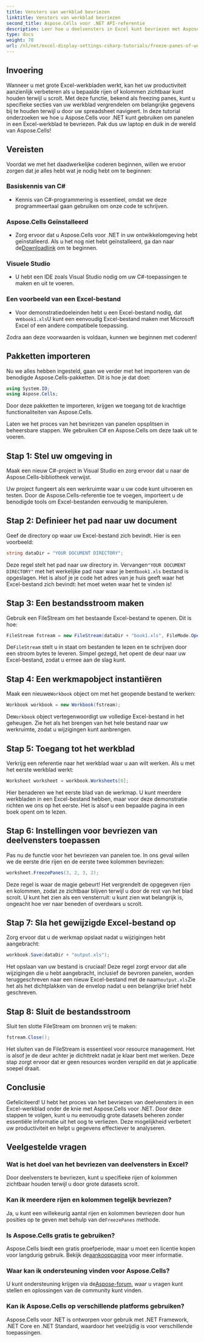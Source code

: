 ```yaml
---
title: Vensters van werkblad bevriezen
linktitle: Vensters van werkblad bevriezen
second_title: Aspose.Cells voor .NET API-referentie
description: Leer hoe u deelvensters in Excel kunt bevriezen met Aspose.Cells voor .NET met deze uitgebreide tutorial, compleet met stapsgewijze instructies en essentiële tips.
type: docs
weight: 70
url: /nl/net/excel-display-settings-csharp-tutorials/freeze-panes-of-worksheet/
---
```

## Invoering

Wanneer u met grote Excel-werkbladen werkt, kan het uw productiviteit aanzienlijk verbeteren als u bepaalde rijen of kolommen zichtbaar kunt houden terwijl u scrolt. Met deze functie, bekend als freezing panes, kunt u specifieke secties van uw werkblad vergrendelen om belangrijke gegevens bij te houden terwijl u door uw spreadsheet navigeert. In deze tutorial onderzoeken we hoe u Aspose.Cells voor .NET kunt gebruiken om panelen in een Excel-werkblad te bevriezen. Pak dus uw laptop en duik in de wereld van Aspose.Cells!

## Vereisten

Voordat we met het daadwerkelijke coderen beginnen, willen we ervoor zorgen dat je alles hebt wat je nodig hebt om te beginnen:

### Basiskennis van C#
- Kennis van C#-programmering is essentieel, omdat we deze programmeertaal gaan gebruiken om onze code te schrijven.

### Aspose.Cells Geïnstalleerd
-  Zorg ervoor dat u Aspose.Cells voor .NET in uw ontwikkelomgeving hebt geïnstalleerd. Als u het nog niet hebt geïnstalleerd, ga dan naar de[Downloadlink](https://releases.aspose.com/cells/net/) om te beginnen.

### Visuele Studio
- U hebt een IDE zoals Visual Studio nodig om uw C#-toepassingen te maken en uit te voeren.

### Een voorbeeld van een Excel-bestand
- Voor demonstratiedoeleinden hebt u een Excel-bestand nodig, dat we`book1.xls`U kunt een eenvoudig Excel-bestand maken met Microsoft Excel of een andere compatibele toepassing.

Zodra aan deze voorwaarden is voldaan, kunnen we beginnen met coderen!

## Pakketten importeren

Nu we alles hebben ingesteld, gaan we verder met het importeren van de benodigde Aspose.Cells-pakketten. Dit is hoe je dat doet:

```csharp
using System.IO;
using Aspose.Cells;
```

Door deze pakketten te importeren, krijgen we toegang tot de krachtige functionaliteiten van Aspose.Cells.

Laten we het proces van het bevriezen van panelen opsplitsen in beheersbare stappen. We gebruiken C# en Aspose.Cells om deze taak uit te voeren.

## Stap 1: Stel uw omgeving in

Maak een nieuw C#-project in Visual Studio en zorg ervoor dat u naar de Aspose.Cells-bibliotheek verwijst.

Uw project fungeert als een werkruimte waar u uw code kunt uitvoeren en testen. Door de Aspose.Cells-referentie toe te voegen, importeert u de benodigde tools om Excel-bestanden eenvoudig te manipuleren.

## Stap 2: Definieer het pad naar uw document

Geef de directory op waar uw Excel-bestand zich bevindt. Hier is een voorbeeld:

```csharp
string dataDir = "YOUR DOCUMENT DIRECTORY";
```

 Deze regel stelt het pad naar uw directory in. Vervangen`"YOUR DOCUMENT DIRECTORY"` met het werkelijke pad naar waar je bent`book1.xls` bestand is opgeslagen. Het is alsof je je code het adres van je huis geeft waar het Excel-bestand zich bevindt: het moet weten waar het te vinden is!

## Stap 3: Een bestandsstroom maken

Gebruik een FileStream om het bestaande Excel-bestand te openen. Dit is hoe:

```csharp
FileStream fstream = new FileStream(dataDir + "book1.xls", FileMode.Open);
```

 De`FileStream` stelt u in staat om bestanden te lezen en te schrijven door een stroom bytes te leveren. Simpel gezegd, het opent de deur naar uw Excel-bestand, zodat u ermee aan de slag kunt.

## Stap 4: Een werkmapobject instantiëren

 Maak een nieuwe`Workbook` object om met het geopende bestand te werken:

```csharp
Workbook workbook = new Workbook(fstream);
```

 De`Workbook` object vertegenwoordigt uw volledige Excel-bestand in het geheugen. Zie het als het brengen van het hele bestand naar uw werkruimte, zodat u wijzigingen kunt aanbrengen.

## Stap 5: Toegang tot het werkblad

Verkrijg een referentie naar het werkblad waar u aan wilt werken. Als u met het eerste werkblad werkt:

```csharp
Worksheet worksheet = workbook.Worksheets[0];
```

Hier benaderen we het eerste blad van de werkmap. U kunt meerdere werkbladen in een Excel-bestand hebben, maar voor deze demonstratie richten we ons op het eerste. Het is alsof u een bepaalde pagina in een boek opent om te lezen.

## Stap 6: Instellingen voor bevriezen van deelvensters toepassen

Pas nu de functie voor het bevriezen van panelen toe. In ons geval willen we de eerste drie rijen en de eerste twee kolommen bevriezen:

```csharp
worksheet.FreezePanes(3, 2, 3, 2);
```

Deze regel is waar de magie gebeurt! Het vergrendelt de opgegeven rijen en kolommen, zodat ze zichtbaar blijven terwijl u door de rest van het blad scrolt. U kunt het zien als een vensterruit: u kunt zien wat belangrijk is, ongeacht hoe ver naar beneden of overdwars u scrolt.

## Stap 7: Sla het gewijzigde Excel-bestand op

Zorg ervoor dat u de werkmap opslaat nadat u wijzigingen hebt aangebracht:

```csharp
workbook.Save(dataDir + "output.xls");
```

 Het opslaan van uw bestand is cruciaal! Deze regel zorgt ervoor dat alle wijzigingen die u hebt aangebracht, inclusief de bevroren panelen, worden teruggeschreven naar een nieuw Excel-bestand met de naam`output.xls`Zie het als het dichtplakken van de envelop nadat u een belangrijke brief hebt geschreven.

## Stap 8: Sluit de bestandsstroom

Sluit ten slotte FileStream om bronnen vrij te maken:

```csharp
fstream.Close();
```

Het sluiten van de FileStream is essentieel voor resource management. Het is alsof je de deur achter je dichttrekt nadat je klaar bent met werken. Deze stap zorgt ervoor dat er geen resources worden verspild en dat je applicatie soepel draait.

## Conclusie

Gefeliciteerd! U hebt het proces van het bevriezen van deelvensters in een Excel-werkblad onder de knie met Aspose.Cells voor .NET. Door deze stappen te volgen, kunt u nu eenvoudig grote datasets beheren zonder essentiële informatie uit het oog te verliezen. Deze mogelijkheid verbetert uw productiviteit en helpt u gegevens effectiever te analyseren.

## Veelgestelde vragen

### Wat is het doel van het bevriezen van deelvensters in Excel?
Door deelvensters te bevriezen, kunt u specifieke rijen of kolommen zichtbaar houden terwijl u door grote datasets scrolt.

### Kan ik meerdere rijen en kolommen tegelijk bevriezen?
 Ja, u kunt een willekeurig aantal rijen en kolommen bevriezen door hun posities op te geven met behulp van de`FreezePanes` methode.

### Is Aspose.Cells gratis te gebruiken?
Aspose.Cells biedt een gratis proefperiode, maar u moet een licentie kopen voor langdurig gebruik. Bekijk de[aankooppagina](https://purchase.aspose.com/buy) voor meer informatie.

### Waar kan ik ondersteuning vinden voor Aspose.Cells?
 U kunt ondersteuning krijgen via de[Aspose-forum](https://forum.aspose.com/c/cells/9), waar u vragen kunt stellen en oplossingen van de community kunt vinden.

### Kan ik Aspose.Cells op verschillende platforms gebruiken?
Aspose.Cells voor .NET is ontworpen voor gebruik met .NET Framework, .NET Core en .NET Standard, waardoor het veelzijdig is voor verschillende toepassingen.